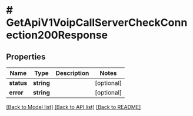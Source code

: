 # # GetApiV1VoipCallServerCheckConnection200Response

## Properties

Name | Type | Description | Notes
------------ | ------------- | ------------- | -------------
**status** | **string** |  | [optional]
**error** | **string** |  | [optional]

[[Back to Model list]](../../README.md#models) [[Back to API list]](../../README.md#endpoints) [[Back to README]](../../README.md)
